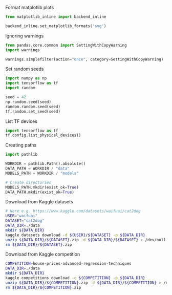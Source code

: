 
Format matplotlib plots
```python
from matplotlib_inline import backend_inline

backend_inline.set_matplotlib_formats('svg')
```

Ignoring warnings

```python
from pandas.core.common import SettingWithCopyWarning
import warnings

warnings.simplefilter(action="once", category=SettingWithCopyWarning)
```

Set random seeds

```python
import numpy as np
import tensorflow as tf
import random

seed = 42
np.random.seed(seed)
random.random.seed(seed)
tf.random.set_seed(seed)
```

List TF devices

```python
import tensorflow as tf
tf.config.list_physical_devices()
```

Creating paths

```python
import pathlib 

WORKDIR = pathlib.Path().absolute()
DATA_PATH = WORKDIR / "data"
MODELS_PATH = WORKDIR / "models"

# Create directories
MODELS_PATH.mkdir(exist_ok=True)
DATA_PATH.mkdir(exist_ok=True)
```


Download from Kaggle datasets
```bash 
# Here e.g. https://www.kaggle.com/datasets/waifuai/cat2dog
USER="waifuai"
DATASET="cat2dog"
DATA_DIR=./data
mkdir ${DATA_DIR}
kaggle datasets download -d ${USER}/${DATASET} -p ${DATA_DIR}
unzip ${DATA_DIR}/${DATASET}.zip -d ${DATA_DIR}/${DATASET} > /dev/null
rm ${DATA_DIR}/${DATASET}.zip
```

Download from Kaggle competition
```bash
COMPETITION=house-prices-advanced-regression-techniques
DATA_DIR=./data
mkdir ${DATA_DIR}
kaggle competitions download -c ${COMPETITION} -p ${DATA_DIR}
unzip ${DATA_DIR}/${COMPETITION}.zip -d ${DATA_DIR}/${COMPETITION} > /dev/null
rm ${DATA_DIR}/${COMPETITION}.zip
```
